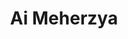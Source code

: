 ---
title: Ai Meherzya
emoji: 📚
colorFrom: blue
colorTo: red
sdk: streamlit
sdk_version: 1.36.0
app_file: app.py
pinned: false
---